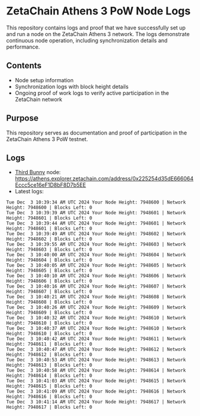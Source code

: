 # ZetaChain Athens 3 PoW Node Logs
This repository contains logs and proof that we have successfully set up and run a node on the ZetaChain Athens 3 network. The logs demonstrate continuous node operation, including synchronization details and performance.

## Contents
- Node setup information
- Synchronization logs with block height details
- Ongoing proof of work logs to verify active participation in the ZetaChain network

## Purpose
This repository serves as documentation and proof of participation in the ZetaChain Athens 3 PoW testnet.

## Logs

- [Third Bunny](https://thirdbunny.xyz/) node: https://athens.explorer.zetachain.com/address/0x225254d35dE666064Eccc5ce16eF1D8bF8D7b5EE
- Latest logs:
```
Tue Dec  3 10:39:34 AM UTC 2024 Your Node Height: 7948600 | Network Height: 7948600 | Blocks Left: 0
Tue Dec  3 10:39:39 AM UTC 2024 Your Node Height: 7948601 | Network Height: 7948601 | Blocks Left: 0
Tue Dec  3 10:39:44 AM UTC 2024 Your Node Height: 7948601 | Network Height: 7948601 | Blocks Left: 0
Tue Dec  3 10:39:49 AM UTC 2024 Your Node Height: 7948602 | Network Height: 7948602 | Blocks Left: 0
Tue Dec  3 10:39:55 AM UTC 2024 Your Node Height: 7948603 | Network Height: 7948603 | Blocks Left: 0
Tue Dec  3 10:40:00 AM UTC 2024 Your Node Height: 7948604 | Network Height: 7948604 | Blocks Left: 0
Tue Dec  3 10:40:05 AM UTC 2024 Your Node Height: 7948605 | Network Height: 7948605 | Blocks Left: 0
Tue Dec  3 10:40:10 AM UTC 2024 Your Node Height: 7948606 | Network Height: 7948606 | Blocks Left: 0
Tue Dec  3 10:40:16 AM UTC 2024 Your Node Height: 7948607 | Network Height: 7948607 | Blocks Left: 0
Tue Dec  3 10:40:21 AM UTC 2024 Your Node Height: 7948608 | Network Height: 7948608 | Blocks Left: 0
Tue Dec  3 10:40:26 AM UTC 2024 Your Node Height: 7948609 | Network Height: 7948609 | Blocks Left: 0
Tue Dec  3 10:40:32 AM UTC 2024 Your Node Height: 7948610 | Network Height: 7948610 | Blocks Left: 0
Tue Dec  3 10:40:37 AM UTC 2024 Your Node Height: 7948610 | Network Height: 7948610 | Blocks Left: 0
Tue Dec  3 10:40:42 AM UTC 2024 Your Node Height: 7948611 | Network Height: 7948611 | Blocks Left: 0
Tue Dec  3 10:40:47 AM UTC 2024 Your Node Height: 7948612 | Network Height: 7948612 | Blocks Left: 0
Tue Dec  3 10:40:53 AM UTC 2024 Your Node Height: 7948613 | Network Height: 7948613 | Blocks Left: 0
Tue Dec  3 10:40:58 AM UTC 2024 Your Node Height: 7948614 | Network Height: 7948614 | Blocks Left: 0
Tue Dec  3 10:41:03 AM UTC 2024 Your Node Height: 7948615 | Network Height: 7948615 | Blocks Left: 0
Tue Dec  3 10:41:09 AM UTC 2024 Your Node Height: 7948616 | Network Height: 7948616 | Blocks Left: 0
Tue Dec  3 10:41:14 AM UTC 2024 Your Node Height: 7948617 | Network Height: 7948617 | Blocks Left: 0
```
